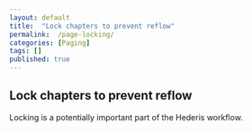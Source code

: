 ```yaml
---
layout: default
title:  "Lock chapters to prevent reflow"
permalink:  /page-locking/
categories: [Paging]
tags: []
published: true
---
```


<section data-type="chapter" class="hsecchapter" data-hederis-type="hsecchapter" id="page-locking" data-pi-attrs="id: page-locking;" role="doc-chapter" data-author-name=" " data-book-title=" " title="Lock chapters to prevent reflow"><h1 data-hederis-type="hblkchaptitle" class="hblkchaptitle" id="pd5ZhYCws">Lock chapters to prevent reflow</h1><p class="hblkp" data-hederis-type="hblkp" id="pxd0dCx1Y">Locking is a potentially important part of the Hederis workflow.</p></section>